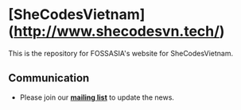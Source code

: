 # [SheCodesVietnam] (http://www.shecodesvn.tech/)

This is the repository for FOSSASIA's website for SheCodesVietnam.

## Communication

- Please join our **[mailing list](http://eepurl.com/dCk3A1)** to update the news.

